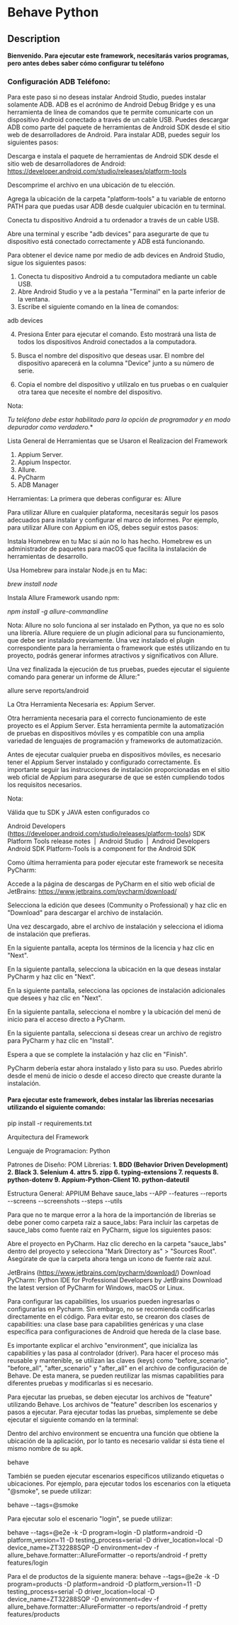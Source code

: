 # Behave Python 

## Description
**Bienvenido. Para ejecutar este framework, necesitarás varios programas, pero antes debes saber cómo configurar tu teléfono**

### Configuración ADB Teléfono:

Para este paso si no deseas instalar Android Studio, puedes instalar solamente ADB. ADB es el acrónimo de Android Debug Bridge y es una herramienta de línea de comandos que te permite comunicarte con un dispositivo Android conectado a través de un cable USB. Puedes descargar ADB como parte del paquete de herramientas de Android SDK desde el sitio web de desarrolladores de Android.
Para instalar ADB, puedes seguir los siguientes pasos:

Descarga e instala el paquete de herramientas de Android SDK desde el sitio web de desarrolladores de Android: https://developer.android.com/studio/releases/platform-tools

Descomprime el archivo en una ubicación de tu elección.

Agrega la ubicación de la carpeta "platform-tools" a tu variable de entorno PATH para que puedas usar ADB desde cualquier ubicación en tu terminal.

Conecta tu dispositivo Android a tu ordenador a través de un cable USB.

Abre una terminal y escribe "adb devices" para asegurarte de que tu dispositivo está conectado correctamente y ADB está funcionando.

Para obtener el device name por medio de adb devices en Android Studio, sigue los siguientes pasos:

1. Conecta tu dispositivo Android a tu computadora mediante un cable USB.
2. Abre Android Studio y ve a la pestaña "Terminal" en la parte inferior de la ventana.
3. Escribe el siguiente comando en la línea de comandos:

adb devices


4. Presiona Enter para ejecutar el comando. Esto mostrará una lista de todos los dispositivos Android conectados a la computadora.

5. Busca el nombre del dispositivo que deseas usar. El nombre del dispositivo aparecerá en la columna "Device" junto a su número de serie.

6. Copia el nombre del dispositivo y utilízalo en tus pruebas o en cualquier otra tarea que necesite el nombre del dispositivo.

Nota: 

*Tu teléfono debe estar habilitado para la opción de programador y en modo depurador como verdadero.**

Lista General de Herramientas que se Usaron el Realizacion del Framework
1. Appium Server. 
2. Appium Inspector. 
3. Allure. 
4. PyCharm
5. ADB Manager

Herramientas: 
La primera que deberas configurar es: Allure

Para utilizar Allure en cualquier plataforma, necesitarás seguir los pasos adecuados para instalar y configurar el marco de informes. Por ejemplo, para utilizar Allure con Appium en iOS, debes seguir estos pasos:

Instala Homebrew en tu Mac si aún no lo has hecho. Homebrew es un administrador de paquetes para macOS que facilita la instalación de herramientas de desarrollo.

Usa Homebrew para instalar Node.js en tu Mac:

_brew install node_

Instala Allure Framework usando npm:

_npm install -g allure-commandline_

Nota: 
Allure no solo funciona al ser instalado en Python, ya que no es solo una librería. Allure requiere de un plugin adicional para su funcionamiento, que debe ser instalado previamente. Una vez instalado el plugin correspondiente para la herramienta o framework que estés utilizando en tu proyecto, podrás generar informes atractivos y significativos con Allure.

Una vez finalizada la ejecución de tus pruebas, puedes ejecutar el siguiente comando para generar un informe de Allure:"

allure serve reports/android

La Otra Herramienta Necesaria es: 
Appium Server.

Otra herramienta necesaria para el correcto funcionamiento de este proyecto es el Appium Server. Esta herramienta permite la automatización de pruebas en dispositivos móviles y es compatible con una amplia variedad de lenguajes de programación y frameworks de automatización.

Antes de ejecutar cualquier prueba en dispositivos móviles, es necesario tener el Appium Server instalado y configurado correctamente. Es importante seguir las instrucciones de instalación proporcionadas en el sitio web oficial de Appium para asegurarse de que se estén cumpliendo todos los requisitos necesarios.

Nota: 

Válida que tu SDK y JAVA esten configurados co

Android Developers (https://developer.android.com/studio/releases/platform-tools)
SDK Platform Tools release notes  |  Android Studio  |  Android Developers
Android SDK Platform-Tools is a component for the Android SDK

Como última herramienta para poder ejecutar este framework se necesita PyCharm:

Accede a la página de descargas de PyCharm en el sitio web oficial de JetBrains: https://www.jetbrains.com/pycharm/download/

Selecciona la edición que desees (Community o Professional) y haz clic en "Download" para descargar el archivo de instalación.

Una vez descargado, abre el archivo de instalación y selecciona el idioma de instalación que prefieras.

En la siguiente pantalla, acepta los términos de la licencia y haz clic en "Next".

En la siguiente pantalla, selecciona la ubicación en la que deseas instalar PyCharm y haz clic en "Next".

En la siguiente pantalla, selecciona las opciones de instalación adicionales que desees y haz clic en "Next".

En la siguiente pantalla, selecciona el nombre y la ubicación del menú de inicio para el acceso directo a PyCharm.

En la siguiente pantalla, selecciona si deseas crear un archivo de registro para PyCharm y haz clic en "Install".

Espera a que se complete la instalación y haz clic en "Finish".

PyCharm debería estar ahora instalado y listo para su uso. Puedes abrirlo desde el menú de inicio o desde el acceso directo que creaste durante la instalación.

#### Para ejecutar este framework, debes instalar las librerías necesarias utilizando el siguiente comando:
pip install -r requirements.txt

Arquitectura del Framework

Lenguaje de Programacion: Python 

Patrones de Diseño: POM
Librerias: 
**1. BDD (Behavior Driven Development) 
2. Black
3. Selenium
4. attrs
5. zipp
6. typing-extensions
7. requests
8. python-dotenv
9. Appium-Python-Client
10. python-dateutil**

Estructura General: 
APPIUM
    Behave
        sauce_labs
         --APP
         --features
         --reports
         --screens
         --screenshots
         --steps
         --utils

Para que no te marque error a la hora de la importanción de librerias 
se debe poner como carpeta raiz a sauce_labs: 
Para incluir las carpetas de sauce_labs como fuente raíz en PyCharm, sigue los siguientes pasos:

Abre el proyecto en PyCharm.
Haz clic derecho en la carpeta "sauce_labs" dentro del proyecto y selecciona "Mark Directory as" > "Sources Root".
Asegúrate de que la carpeta ahora tenga un icono de fuente raíz azul.

JetBrains (https://www.jetbrains.com/pycharm/download/)
Download PyCharm: Python IDE for Professional Developers by JetBrains
Download the latest version of PyCharm for Windows, macOS or Linux.

Para configurar las capabilities, los usuarios pueden ingresarlas o configurarlas en Pycharm. Sin embargo, no se recomienda codificarlas directamente en el código. Para evitar esto, se crearon dos clases de capabilities: una clase base para capabilities genéricas y una clase específica para configuraciones de Android que hereda de la clase base.

Es importante explicar el archivo "environment", que inicializa las capabilities y las pasa al controlador (driver). Para hacer el proceso más reusable y mantenible, se utilizan las claves (keys) como "before_scenario", "before_all", "after_scenario" y "after_all" en el archivo de configuración de Behave. De esta manera, se pueden reutilizar las mismas capabilities para diferentes pruebas y modificarlas si es necesario.

Para ejecutar las pruebas, se deben ejecutar los archivos de "feature" utilizando Behave. Los archivos de "feature" describen los escenarios y pasos a ejecutar. Para ejecutar todas las pruebas, simplemente se debe ejecutar el siguiente comando en la terminal:

Dentro del archivo environment se encuentra una función que obtiene la ubicación de la aplicación, por lo tanto es necesario validar si ésta tiene el mismo nombre de su apk.

behave

También se pueden ejecutar escenarios específicos utilizando etiquetas o ubicaciones. Por ejemplo, para ejecutar todos los escenarios con la etiqueta "@smoke", se puede utilizar:

behave --tags=@smoke

Para ejecutar solo el escenario "login", se puede utilizar:

behave --tags=@e2e -k -D program=login -D platform=android -D platform_version=11 -D testing_process=serial -D driver_location=local -D device_name=ZT32288SQP -D environment=dev -f allure_behave.formatter::AllureFormatter -o reports/android -f pretty features/login

 Para el de productos de la siguiente manera: 
behave --tags=@e2e -k -D program=products -D platform=android -D platform_version=11 -D testing_process=serial -D driver_location=local -D device_name=ZT32288SQP -D environment=dev -f allure_behave.formatter::AllureFormatter -o reports/android -f pretty features/products
